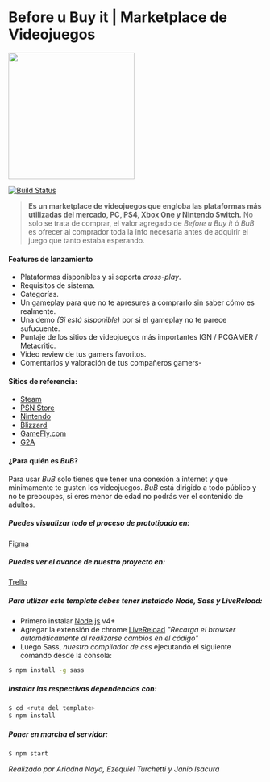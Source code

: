 # Before u Buy it | Marketplace de Videojuegos

<img src="https://www.digitalhouse.com/ar/logo-DH.png" width="250px">

[![Build Status](https://travis-ci.org/AriadnaNaya/Proyecto-Integrador---E-Commerce.svg?branch=master)](https://travis-ci.org/github/AriadnaNaya/Proyecto-Integrador---E-Commerce)

>**Es un marketplace de videojuegos que engloba las plataformas más utilizadas del mercado, PC, PS4, Xbox One y Nintendo Switch.**
>No solo se trata de comprar, el valor agregado de *Before u Buy it* ó *BuB* es ofrecer al comprador toda la info necesaria antes de adquirir el juego que tanto estaba esperando.

#### Features de lanzamiento
- Plataformas disponibles y si soporta *cross-play*.
- Requisitos de sistema.
- Categorías.
- Un gameplay para que no te apresures a comprarlo sin saber cómo es realmente.
- Una demo *(Si está sisponible)* por si el gameplay no te parece sufucuente.
- Puntaje de los sitios de videojuegos más importantes IGN / PCGAMER / Metacritic.
- Video review de tus gamers favoritos.
- Comentarios y valoración de tus compañeros gamers-

#### Sitios de referencia:
- [Steam](https://store.steampowered.com/)
- [PSN Store](https://store.playstation.com/es-ar/home/games)
- [Nintendo](https://store.nintendo.com)
- [Blizzard](https://www.blizzard.com/en-us)
- [GameFly.com](https://www.gamefly.com/games)
- [G2A](www.g2a.com)

#### ¿Para quién es *BuB*?
Para usar *BuB* solo tienes que tener una conexión a internet y que minimamente te gusten los videojuegos. *BuB* está dirigido a todo público y no te preocupes, si eres menor de edad no podrás ver el contenido de adultos.

##### Puedes visualizar todo el proceso de prototipado en: 
[Figma](https://www.figma.com/proto/zse18BbOkFbvIqQHmgsASB/Desktop-view?node-id=41%3A2023&viewport=-11185%2C316%2C0.7564056515693665&scaling=min-zoom)

##### Puedes ver el avance de nuestro proyecto en:    
[Trello](https://trello.com/b/AlFf7ezV/proyecto-integrador-dh)

##### Para utlizar este template debes tener instalado Node, Sass y LiveReload:
- Primero instalar [Node.js](https://nodejs.org/) v4+
- Agregar la extensión de chrome [LiveReload](https://chrome.google.com/webstore/detail/livereload/jnihajbhpnppcggbcgedagnkighmdlei?hl=en) *"Recarga el browser automáticamente al realizarse cambios en el código"*
- Luego Sass, *nuestro compilador de css* ejecutando el siguiente comando desde la consola:  
```sh
$ npm install -g sass
```

##### Instalar las respectivas dependencias con:  
```sh
$ cd <ruta del template>
$ npm install
```

##### Poner en marcha el servidor:  
```sh
$ npm start
```

*Realizado por Ariadna Naya, Ezequiel Turchetti y Janio Isacura*
